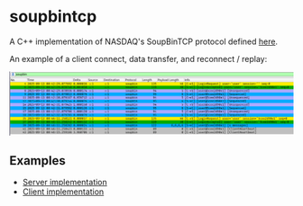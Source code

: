 # soupbintcp
A C++ implementation of NASDAQ's SoupBinTCP protocol defined [here](https://www.nasdaq.com/docs/SoupBinTCP%204.0.pdf).

An example of a client connect, data transfer, and reconnect / replay:

![wireshark profile](./wireshark/example.png)

## Examples
- [Server implementation](examples/server.cpp)
- [Client implementation](examples/client.cpp)
